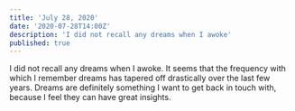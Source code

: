 ```yaml
---
title: 'July 28, 2020'
date: '2020-07-28T14:00Z'
description: 'I did not recall any dreams when I awoke'
published: true
---
```


I did not recall any dreams when I awoke. It seems that the frequency with which I remember dreams has tapered off drastically over the last few years. Dreams are definitely something I want to get back in touch with, because I feel they can have great insights.